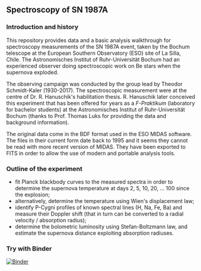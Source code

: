 ## Spectroscopy of SN 1987A

### Introduction and history
This repository provides data and a basic analysis walkthrough for spectroscopy measurements of the SN 1987A event, taken by the Bochum telescope at the European Southern Observatory (ESO) site of La Silla, Chile. The Astronomisches Institut of Ruhr-Universität Bochum had an experienced observer doing spectroscopic work on Be stars when the supernova exploded.

The observing campaign was conducted by the group lead by Theodor Schmidt-Kaler (1930-2017). The spectroscopic measurement were at the centre of Dr. R. Hanuschik's habilitation thesis. R. Hanuschik later conceived this experiment that has been offered for years as a *F-Praktikum* (laboratory for bachelor students) at the Astronomisches Institut of Ruhr-Universität Bochum (thanks to Prof. Thomas Luks for providing the data and background information).

The original data come in the BDF format used in the ESO MIDAS software. The files in their current form date back to 1995 and it seems they cannot be read with more recent version of MIDAS. They have been exported to FITS in order to allow the use of modern and portable analysis tools. 

### Outline of the experiment
- fit Planck blackbody curves to the measured spectra in order to determine the supernova temperature at days 2, 5, 10, 20, ... 100 since the explosion;
- alternatively, determine the temperature using Wien's displacement law;
- identify P-Cygni profiles of known spectral lines (H, Na, Fe, Ba) and measure their Doppler shift (that in turn can be converted to a radial velocity / absorption radius);
- determine the bolometric luminosity using Stefan-Boltzmann law, and estimate the supernova distance exploiting absorption radiuses.

### Try with Binder
[![Binder](https://mybinder.org/badge_logo.svg)](https://mybinder.org/v2/gh/mlincett/sn1987a-spectroscopy/HEAD)
